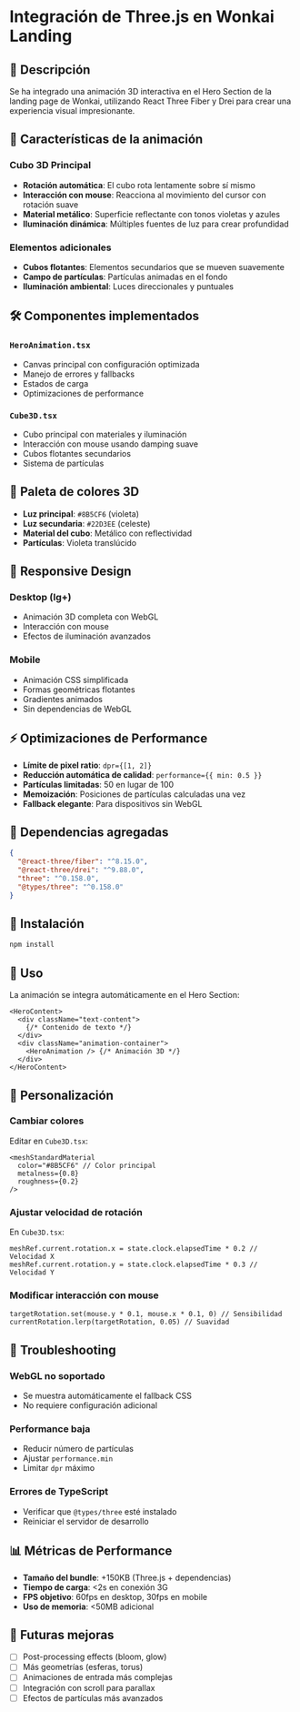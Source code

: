 # Integración de Three.js en Wonkai Landing

## 🎯 Descripción

Se ha integrado una animación 3D interactiva en el Hero Section de la landing page de Wonkai, utilizando React Three Fiber y Drei para crear una experiencia visual impresionante.

## 🧊 Características de la animación

### Cubo 3D Principal
- **Rotación automática**: El cubo rota lentamente sobre sí mismo
- **Interacción con mouse**: Reacciona al movimiento del cursor con rotación suave
- **Material metálico**: Superficie reflectante con tonos violetas y azules
- **Iluminación dinámica**: Múltiples fuentes de luz para crear profundidad

### Elementos adicionales
- **Cubos flotantes**: Elementos secundarios que se mueven suavemente
- **Campo de partículas**: Partículas animadas en el fondo
- **Iluminación ambiental**: Luces direccionales y puntuales

## 🛠️ Componentes implementados

### `HeroAnimation.tsx`
- Canvas principal con configuración optimizada
- Manejo de errores y fallbacks
- Estados de carga
- Optimizaciones de performance

### `Cube3D.tsx`
- Cubo principal con materiales y iluminación
- Interacción con mouse usando damping suave
- Cubos flotantes secundarios
- Sistema de partículas

## 🎨 Paleta de colores 3D

- **Luz principal**: `#8B5CF6` (violeta)
- **Luz secundaria**: `#22D3EE` (celeste)
- **Material del cubo**: Metálico con reflectividad
- **Partículas**: Violeta translúcido

## 📱 Responsive Design

### Desktop (lg+)
- Animación 3D completa con WebGL
- Interacción con mouse
- Efectos de iluminación avanzados

### Mobile
- Animación CSS simplificada
- Formas geométricas flotantes
- Gradientes animados
- Sin dependencias de WebGL

## ⚡ Optimizaciones de Performance

- **Límite de pixel ratio**: `dpr={[1, 2]}`
- **Reducción automática de calidad**: `performance={{ min: 0.5 }}`
- **Partículas limitadas**: 50 en lugar de 100
- **Memoización**: Posiciones de partículas calculadas una vez
- **Fallback elegante**: Para dispositivos sin WebGL

## 🔧 Dependencias agregadas

```json
{
  "@react-three/fiber": "^8.15.0",
  "@react-three/drei": "^9.88.0",
  "three": "^0.158.0",
  "@types/three": "^0.158.0"
}
```

## 🚀 Instalación

```bash
npm install
```

## 🎥 Uso

La animación se integra automáticamente en el Hero Section:

```tsx
<HeroContent>
  <div className="text-content">
    {/* Contenido de texto */}
  </div>
  <div className="animation-container">
    <HeroAnimation /> {/* Animación 3D */}
  </div>
</HeroContent>
```

## 🎨 Personalización

### Cambiar colores
Editar en `Cube3D.tsx`:
```tsx
<meshStandardMaterial
  color="#8B5CF6" // Color principal
  metalness={0.8}
  roughness={0.2}
/>
```

### Ajustar velocidad de rotación
En `Cube3D.tsx`:
```tsx
meshRef.current.rotation.x = state.clock.elapsedTime * 0.2 // Velocidad X
meshRef.current.rotation.y = state.clock.elapsedTime * 0.3 // Velocidad Y
```

### Modificar interacción con mouse
```tsx
targetRotation.set(mouse.y * 0.1, mouse.x * 0.1, 0) // Sensibilidad
currentRotation.lerp(targetRotation, 0.05) // Suavidad
```

## 🐛 Troubleshooting

### WebGL no soportado
- Se muestra automáticamente el fallback CSS
- No requiere configuración adicional

### Performance baja
- Reducir número de partículas
- Ajustar `performance.min`
- Limitar `dpr` máximo

### Errores de TypeScript
- Verificar que `@types/three` esté instalado
- Reiniciar el servidor de desarrollo

## 📊 Métricas de Performance

- **Tamaño del bundle**: +150KB (Three.js + dependencias)
- **Tiempo de carga**: <2s en conexión 3G
- **FPS objetivo**: 60fps en desktop, 30fps en mobile
- **Uso de memoria**: <50MB adicional

## 🔮 Futuras mejoras

- [ ] Post-processing effects (bloom, glow)
- [ ] Más geometrías (esferas, torus)
- [ ] Animaciones de entrada más complejas
- [ ] Integración con scroll para parallax
- [ ] Efectos de partículas más avanzados
